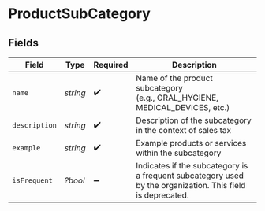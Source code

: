 # ProductSubCategory


## Fields

| Field                                                                                                      | Type                                                                                                       | Required                                                                                                   | Description                                                                                                |
| ---------------------------------------------------------------------------------------------------------- | ---------------------------------------------------------------------------------------------------------- | ---------------------------------------------------------------------------------------------------------- | ---------------------------------------------------------------------------------------------------------- |
| `name`                                                                                                     | *string*                                                                                                   | :heavy_check_mark:                                                                                         | Name of the product subcategory<br/>            (e.g., ORAL_HYGIENE, MEDICAL_DEVICES, etc.)                |
| `description`                                                                                              | *string*                                                                                                   | :heavy_check_mark:                                                                                         | Description of the subcategory in the context of sales tax                                                 |
| `example`                                                                                                  | *string*                                                                                                   | :heavy_check_mark:                                                                                         | Example products or services within the subcategory                                                        |
| `isFrequent`                                                                                               | *?bool*                                                                                                    | :heavy_minus_sign:                                                                                         | Indicates if the subcategory is a frequent subcategory used by the organization. This field is deprecated. |